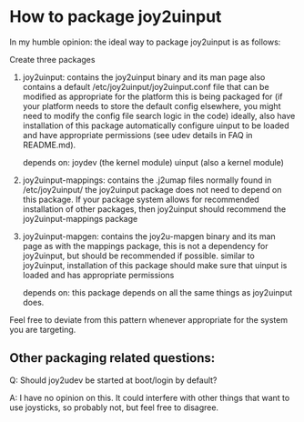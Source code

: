 # How to package joy2uinput

In my humble opinion: the ideal way to package joy2uinput is as follows:

Create three packages

1. joy2uinput:
    contains the joy2uinput binary and its man page
    also contains a default /etc/joy2uinput/joy2uinput.conf file that can be modified as appropriate for the platform this is being packaged for
    (if your platform needs to store the default config elsewhere, you might need to modify the config file search logic in the code)
    ideally, also have installation of this package automatically configure uinput to be loaded and have appropriate permissions (see udev details in FAQ in README.md).

    depends on:
        joydev (the kernel module)
        uinput (also a kernel module)

2. joy2uinput-mappings:
    contains the .j2umap files normally found in /etc/joy2uinput/
    the joy2uinput package does not need to depend on this package. If your package system allows for recommended installation of other packages, then joy2uinput should recommend the joy2uinput-mappings package

3. joy2uinput-mapgen:
    contains the joy2u-mapgen binary and its man page
    as with the mappings package, this is not a dependency for joy2uinput, but should be recommended if possible.
    similar to joy2uinput, installation of this package should make sure that uinput is loaded and has appropriate permissions

    depends on:
        this package depends on all the same things as joy2uinput does.

Feel free to deviate from this pattern whenever appropriate for the system you are targeting.

## Other packaging related questions:

Q: Should joy2udev be started at boot/login by default?

A: I have no opinion on this. It could interfere with other things that want to use joysticks, so probably not, but feel free to disagree.

